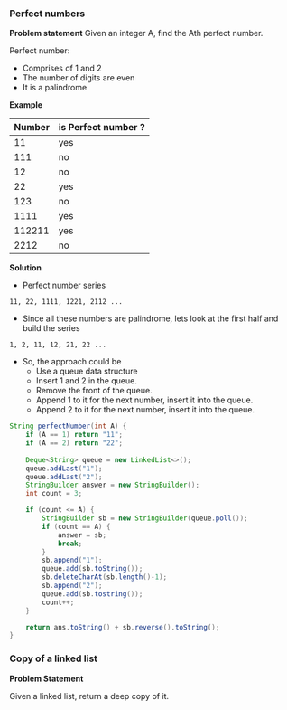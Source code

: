 
### Perfect numbers

**Problem statement**
Given an integer A, find the Ath perfect number. 

Perfect number:
- Comprises of 1 and 2
- The number of digits are even
- It is a palindrome

**Example**

| Number | is Perfect number ? |
| ------ | ------------------- |
| 11     | yes                 |
| 111    | no                  |
| 12     | no                  |
| 22     | yes                 |
| 123    | no                  |
| 1111   | yes                 |
| 112211 | yes                 |
| 2212   | no                  |
**Solution**

- Perfect number series
```
11, 22, 1111, 1221, 2112 ...
```

- Since all these numbers are palindrome, lets look at the first half and build the series
```
1, 2, 11, 12, 21, 22 ...
```

- So, the approach could be
	- Use a queue data structure
	- Insert 1 and 2 in the queue.
	- Remove the front of the queue.
	- Append 1 to it for the next number, insert it into the queue.
	- Append 2 to it for the next number, insert it into the queue.

```java
String perfectNumber(int A) {
	if (A == 1) return "11";
	if (A == 2) return "22";
	
	Deque<String> queue = new LinkedList<>();
	queue.addLast("1");
	queue.addLast("2");
	StringBuilder answer = new StringBuilder();
	int count = 3;

	if (count <= A) {
		StringBuilder sb = new StringBuilder(queue.poll());
		if (count == A) {
			answer = sb;
			break;
		}
		sb.append("1");
		queue.add(sb.toString());
		sb.deleteCharAt(sb.length()-1);
		sb.append("2");
		queue.add(sb.tostring());
		count++;
	}

	return ans.toString() + sb.reverse().toString();
}
```

### Copy of a linked list

**Problem Statement**

Given a linked list, return a deep copy of it.